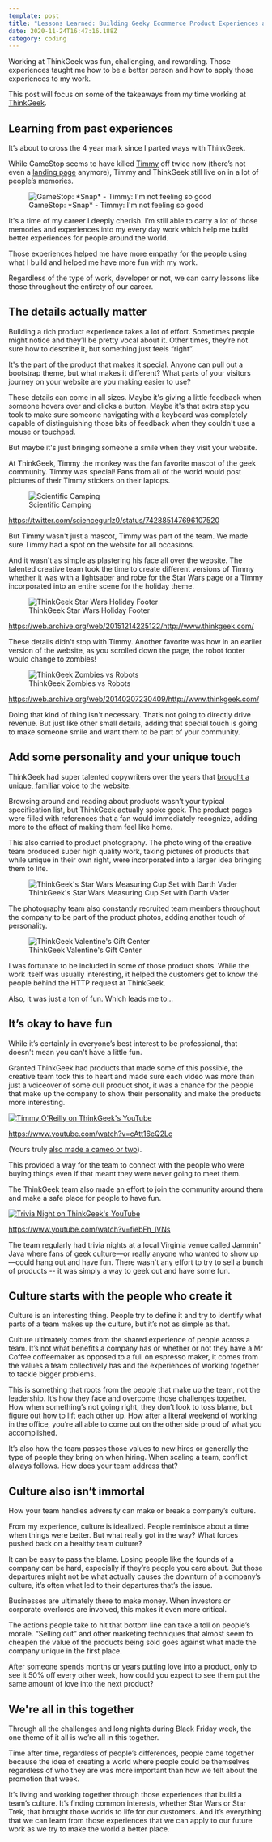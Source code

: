 ```yaml
---
template: post
title: "Lessons Learned: Building Geeky Ecommerce Product Experiences at ThinkGeek"
date: 2020-11-24T16:47:16.188Z
category: coding
---
```

Working at ThinkGeek was fun, challenging, and rewarding. Those experiences taught me how to be a better person and how to apply those experiences to my work. 

This post will focus on some of the takeaways from my time working at [ThinkGeek](https://en.wikipedia.org/wiki/ThinkGeek).

## Learning from past experiences

It’s about to cross the 4 year mark since I parted ways with ThinkGeek.

While GameStop seems to have killed [Timmy](https://www.wired.com/2012/08/monkey-timmy-cosplay/) off twice now (there’s not even a [landing page](https://www.gamestop.com/toys-collectibles/thinkgeek) anymore), Timmy and ThinkGeek still live on in a lot of people’s memories.

<figure><img src="/assets/timmy-thanos-snap.jpg" alt="GameStop: *Snap* - Timmy: I'm not feeling so good" /><figcaption>GameStop: *Snap* - Timmy: I'm not feeling so good</figcaption></figure>

It's a time of my career I deeply cherish. I’m still able to carry a lot of those memories and experiences into my every day work which help me build better experiences for people around the world.

Those experiences helped me have more empathy for the people using what I build and helped me have more fun with my work.

Regardless of the type of work, developer or not, we can carry lessons like those throughout the entirety of our career.

## The details actually matter

Building a rich product experience takes a lot of effort. Sometimes people might notice and they’ll be pretty vocal about it. Other times, they’re not sure how to describe it, but something just feels “right”.

It's the part of the product that makes it special. Anyone can pull out a bootstrap theme, but what makes it different? What parts of your visitors journey on your website are you making easier to use?

These details can come in all sizes. Maybe it's giving a little feedback when someone hovers over and clicks a button. Maybe it's that extra step you took to make sure someone navigating with a keyboard was completely capable of distinguishing those bits of feedback when they couldn't use a mouse or touchpad.

But maybe it's just bringing someone a smile when they visit your website. 

At ThinkGeek, Timmy the monkey was the fan favorite mascot of the geek community. Timmy was special! Fans from all of the world would post pictures of their Timmy stickers on their laptops.

<figure><img src="/assets/tweet-scientific-camping.jpg" alt="Scientific Camping" /><figcaption>Scientific Camping</figcaption></figure>

https://twitter.com/sciencegurlz0/status/742885147696107520

But Timmy wasn't just a mascot, Timmy was part of the team. We made sure Timmy had a spot on the website for all occasions.

And it wasn't as simple as plastering his face all over the website. The talented creative team took the time to create different versions of Timmy whether it was with a lightsaber and robe for the Star Wars page or a Timmy incorporated into an entire scene for the holiday theme.

<figure><img src="/assets/thinkgeek-holiday-footer.jpg" alt="ThinkGeek Star Wars Holiday Footer" /><figcaption>ThinkGeek Star Wars Holiday Footer</figcaption></figure>

https://web.archive.org/web/20151214225122/http://www.thinkgeek.com/

These details didn't stop with Timmy. Another favorite was how in an earlier version of the website, as you scrolled down the page, the robot footer would change to zombies!

<figure><img src="/assets/thinkgeek-zombies-vs-robots.gif" alt="ThinkGeek Zombies vs Robots" /><figcaption>ThinkGeek Zombies vs Robots</figcaption></figure>

https://web.archive.org/web/20140207230409/http://www.thinkgeek.com/

Doing that kind of thing isn't necessary. That’s not going to directly drive revenue. But just like other small details, adding that special touch is going to make someone smile and want them to be part of your community.

## Add some personality and your unique touch

ThinkGeek had super talented copywriters over the years that [brought a unique, familiar voice](https://expresswriters.com/expert-showcase-inspiration-thinkgeek-brand-copywriting/) to the website.

Browsing around and reading about products wasn’t your typical specification list, but ThinkGeek actually spoke geek. The product pages were filled with references that a fan would immediately recognize, adding more to the effect of making them feel like home.

This also carried to product photography. The photo wing of the creative team produced super high quality work, taking pictures of products that while unique in their own right, were incorporated into a larger idea bringing them to life.

<figure><img src="/assets/thinkgeek-vader-measuring-cup-set.jpg" alt="ThinkGeek's Star Wars Measuring Cup Set with Darth Vader" /><figcaption>ThinkGeek's Star Wars Measuring Cup Set with Darth Vader</figcaption></figure>

The photography team also constantly recruited team members throughout the company to be part of the product photos, adding another touch of personality.

<figure><img src="/assets/thinkgeek-valentines-gift-center.jpg" alt="ThinkGeek Valentine's Gift Center" /><figcaption>ThinkGeek Valentine's Gift Center</figcaption></figure>

I was fortunate to be included in some of those product shots. While the work itself was usually interesting, it helped the customers get to know the people behind the HTTP request at ThinkGeek.

Also, it was just a ton of fun. Which leads me to…

## It’s okay to have fun

While it’s certainly in everyone’s best interest to be professional, that doesn't mean you can't have a little fun.

Granted ThinkGeek had products that made some of this possible, the creative team took this to heart and made sure each video was more than just a voiceover of some dull product shot, it was a chance for the people that make up the company to show their personality and make the products more interesting.

[![Timmy O'Reilly on ThinkGeek's YouTube](/assets/timmy-oreilly-youtube-thumb.jpg)](https://www.youtube.com/watch?v=cAtt16eQ2Lc)

https://www.youtube.com/watch?v=cAtt16eQ2Lc

(Yours truly [also made a cameo or two](https://www.youtube.com/watch?v=pCSiSJe2XAc)).

This provided a way for the team to connect with the people who were buying things even if that meant they were never going to meet them.

The ThinkGeek team also made an effort to join the community around them and make a safe place for people to have fun.

[![Trivia Night on ThinkGeek's YouTube](/assets/thinkgeek-trivia-youtube-thumb.jpg)](https://www.youtube.com/watch?v=fiebFh_lVNs)

https://www.youtube.com/watch?v=fiebFh_lVNs

The team regularly had trivia nights at a local Virginia venue called Jammin' Java where fans of geek culture—or really anyone who wanted to show up—could hang out and have fun. There wasn't any effort to try to sell a bunch of products -- it was simply a way to geek out and have some fun. 

## Culture starts with the people who create it

Culture is an interesting thing. People try to define it and try to identify what parts of a team makes up the culture, but it’s not as simple as that.

Culture ultimately comes from the shared experience of people across a team. It’s not what benefits a company has or whether or not they have a Mr Coffee coffeemaker as opposed to a full on espresso maker, it comes from the values a team collectively has and the experiences of working together to tackle bigger problems.

This is something that roots from the people that make up the team, not the leadership. It’s how they face and overcome those challenges together. How when something’s not going right, they don’t look to toss blame, but figure out how to lift each other up. How after a literal weekend of working in the office, you’re all able to come out on the other side proud of what you accomplished.

It’s also how the team passes those values to new hires or generally the type of people they bring on when hiring. When scaling a team, conflict always follows. How does your team address that?

## Culture also isn’t immortal

How your team handles adversity can make or break a company’s culture.

From my experience, culture is idealized. People reminisce about a time when things were better. But what really got in the way? What forces pushed back on a healthy team culture?

It can be easy to pass the blame. Losing people like the founds of a company can be hard, especially if they’re people you care about. But those departures might not be what actually causes the downturn of a company’s culture, it’s often what led to their departures that’s the issue.

Businesses are ultimately there to make money. When investors or corporate overlords are involved, this makes it even more critical.

The actions people take to hit that bottom line can take a toll on people’s morale. “Selling out” and other marketing techniques that almost seem to cheapen the value of the products being sold goes against what made the company unique in the first place.

After someone spends months or years putting love into a product, only to see it 50% off every other week, how could you expect to see them put the same amount of love into the next product?

## We're all in this together

Through all the challenges and long nights during Black Friday week, the one theme of it all is we’re all in this together.

Time after time, regardless of people’s differences, people came together because the idea of creating a world where people could be themselves regardless of who they are was more important than how we felt about the promotion that week.

It’s living and working together through those experiences that build a team’s culture. It’s finding common interests, whether Star Wars or Star Trek,  that brought those worlds to life for our customers. And it’s everything that we can learn from those experiences that we can apply to our future work as we try to make the world a better place.